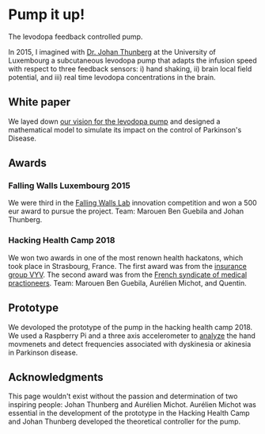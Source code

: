 # Pump it up!

The levodopa feedback controlled pump.

In 2015, I imagined with [Dr. Johan Thunberg](https://scholar.google.fr/citations?user=EG4ZBbcAAAAJ&hl=en) at the University of Luxembourg a subcutaneous levodopa pump that adapts the infusion speed with respect to three feedback sensors: i) hand shaking, ii) brain local
field potential, and iii) real time levodopa concentrations in the brain.

## White paper
We layed down [our vision for the levodopa pump](https://arxiv.org/abs/1608.07232) and designed a mathematical model to simulate its impact on the control of Parkinson's Disease.

## Awards

### Falling Walls Luxembourg 2015
We were third in the [Falling Walls Lab](https://wwwfr.uni.lu/fdef/actualites/falling_walls_lab_luxembourg_calls_for_young_talents) innovation competition and won a 500 eur award to pursue the project.
Team: Marouen Ben Guebila and Johan Thunberg.

### Hacking Health Camp 2018
We won two awards in one of the most renown health hackatons, which took place in Strasbourg, France.
The first award was from the [insurance group VYV](https://www.groupe-vyv.fr/).
The second award was from the [French syndicate of medical practioneers](http://www.lesml.org/).
Team: Marouen Ben Guebila, Aurélien Michot, and Quentin.

## Prototype
We devoloped the prototype of the pump in the hacking health camp 2018.
We used a Raspberry Pi and a three axis accelerometer to [analyze](https://github.com/marouenbg/pump-it-up) the hand movmenets and detect frequencies associated with dyskinesia or akinesia in Parkinson disease.


## Acknowledgments
This page wouldn't exist without the passion and determination of two inspiring people: Johan Thunberg and Aurélien Michot.
Aurélien Michot was essential in the development of the prototype in the Hacking Health Camp and Johan Thunberg developed the theoretical controller for the pump.